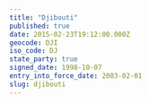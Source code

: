 ```yaml
---
title: "Djibouti"
published: true
date: 2015-02-23T19:12:00.000Z
geocode: DJI
iso_code: DJ
state_party: true
signed_date: 1998-10-07
entry_into_force_date: 2003-02-01
slug: djibouti
---
```

